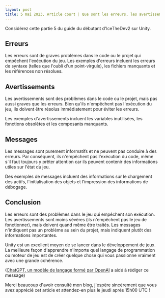 ```yaml
---
layout: post
title: 5 mai 2023, Article court | Que sont les erreurs, les avertissements et les messages?
---
```


Considérez cette partie 5 du guide du débutant d'IceTheDev2 sur Unity.

## Erreurs
Les erreurs sont de graves problèmes dans le code ou le projet qui empêchent l'exécution du jeu. Les exemples d'erreurs incluent les erreurs de syntaxe (telles que l'oubli d'un point-virgule), les fichiers manquants et les références non résolues.

## Avertissements
Les avertissements sont des problèmes dans le code ou le projet, mais pas aussi graves que les erreurs. Bien qu'ils n'empêchent pas l'exécution du jeu, ils doivent être résolus immédiatement pour éviter les erreurs.

Les exemples d'avertissements incluent les variables inutilisées, les fonctions obsolètes et les composants manquants.

## Messages
Les messages sont purement informatifs et ne peuvent pas conduire à des erreurs. Par conséquent, ils n'empêchent pas l'exécution du code, même s'il faut toujours y prêter attention car ils peuvent contenir des informations utiles sur l'état du jeu.

Des exemples de messages incluent des informations sur le chargement des actifs, l'initialisation des objets et l'impression des informations de débogage.

## Conclusion
Les erreurs sont des problèmes dans le jeu qui empêchent son exécution. Les avertissements sont moins sévères (ils n'empêchent pas le jeu de fonctionner), mais doivent quand même être traités. Les messages n'indiquent pas un problème au sein du projet, mais indiquent plutôt des informations importantes.

Unity est un excellent moyen de se lancer dans le développement de jeux. La meilleure façon d'apprendre n'importe quel langage de programmation ou moteur de jeu est de créer quelque chose qui vous passionne vraiment avec une grande cohérence.

([ChatGPT, un modèle de langage formé par OpenAI](https://chat.openai.com/) a aidé à rédiger ce message)

Merci beaucoup d'avoir consulté mon blog, j'espère sincèrement que vous avez apprécié cet article et attendez-en plus le jeudi après 15h00 UTC !
